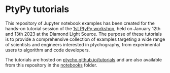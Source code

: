 # PtyPy tutorials

This repository of Jupyter notebook examples has been created for the hands-on tutorial session of the [1st PtyPy workshop](https://www.diamond.ac.uk/Home/Events/2023/Ptychography--PtyPy--Software-Workshop-2023.html), held on January 12th and 13th 2023 at the Diamond Light Source. The purpose of these tutorials is to provide a comprehensive collection of examples targeting a wide range of scientists and engineers interested in ptychography, from experimental users to algorithm and code developers.

The tutorials are hosted on [ptycho.github.io/tutorials](https://ptycho.github.io/tutorials) and are also available from this repository in the [notebooks](./notebooks) folder.
